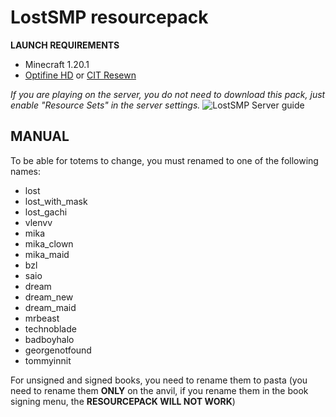 # LostSMP resourcepack
**LAUNCH REQUIREMENTS**
 - Minecraft 1.20.1 
 - [Optifine HD](https://www.optifine.net/downloads) or [CIT Resewn](https://modrinth.com/mod/cit-resewn)
 
 *If you are playing on the server, you do not need to download this pack,  just enable "Resource Sets" in the server settings.*
![LostSMP Server guide](https://drive.google.com/uc?export=download&id=1jo29yb4yDaEjPfFKvrkwrI8ogpwLBLl5)

## **MANUAL**

To be able for totems to change, you must renamed to one of the following names:
 - lost
 - lost_with_mask 
 - lost_gachi 
 - vlenvv 
 - mika 
 - mika_clown 
 - mika_maid 
 - bzl
 - saio 
 - dream 
 - dream_new 
 - dream_maid 
 - mrbeast 
 - technoblade 
 - badboyhalo
 - georgenotfound 
 - tommyinnit

For unsigned and signed books, you need to rename them to pasta (you need to rename them **ONLY** on the anvil, if you rename them in the book signing menu, the **RESOURCEPACK WILL NOT WORK**)
